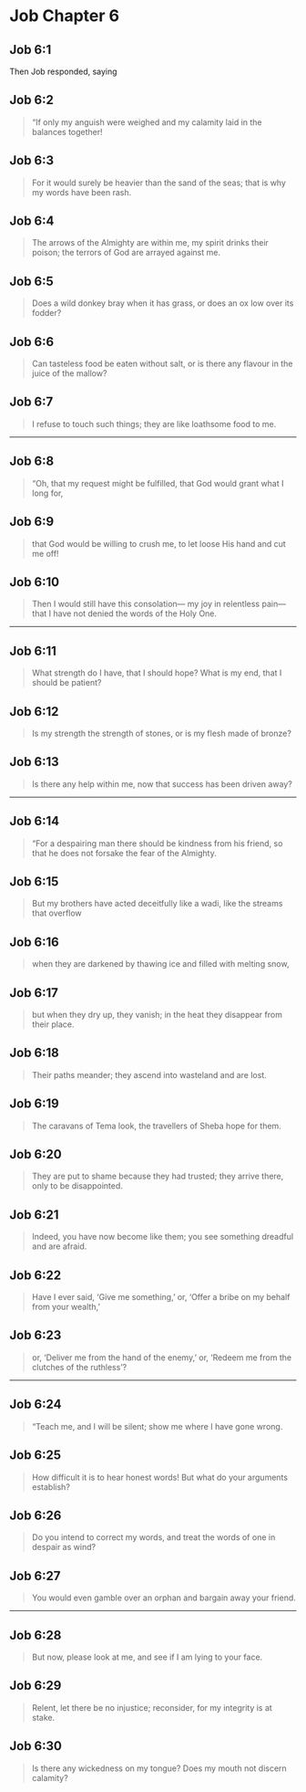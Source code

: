 # Job Chapter 6

## Job 6:1

Then Job responded, saying

## Job 6:2

> “If only my anguish were weighed
> and my calamity laid in the balances together!

## Job 6:3

> For it would surely be heavier than the sand of the seas;
> that is why my words have been rash.

## Job 6:4

> The arrows of the Almighty are within me,
> my spirit drinks their poison;
> the terrors of God are arrayed against me.

## Job 6:5

> Does a wild donkey bray when it has grass,
> or does an ox low over its fodder?

## Job 6:6

> Can tasteless food be eaten without salt,
> or is there any flavour in the juice of the mallow?

## Job 6:7

> I refuse to touch such things;
> they are like loathsome food to me.

---

## Job 6:8

> “Oh, that my request might be fulfilled,
> that God would grant what I long for,

## Job 6:9

> that God would be willing to crush me,
> to let loose His hand and cut me off!

## Job 6:10

> Then I would still have this consolation—
> my joy in relentless pain—
> that I have not denied the words of the Holy One.

---

## Job 6:11

> What strength do I have, that I should hope?
> What is my end, that I should be patient?

## Job 6:12

> Is my strength the strength of stones,
> or is my flesh made of bronze?

## Job 6:13

> Is there any help within me,
> now that success has been driven away?

---

## Job 6:14

> “For a despairing man there should be kindness from his friend,
> so that he does not forsake the fear of the Almighty.

## Job 6:15

> But my brothers have acted deceitfully like a wadi,
> like the streams that overflow

## Job 6:16

> when they are darkened by thawing ice
> and filled with melting snow,

## Job 6:17

> but when they dry up, they vanish;
> in the heat they disappear from their place.

## Job 6:18

> Their paths meander;
> they ascend into wasteland and are lost.

## Job 6:19

> The caravans of Tema look,
> the travellers of Sheba hope for them.

## Job 6:20

> They are put to shame because they had trusted;
> they arrive there, only to be disappointed.

## Job 6:21

> Indeed, you have now become like them;
> you see something dreadful and are afraid.

## Job 6:22

> Have I ever said, ‘Give me something,’ or,
> ‘Offer a bribe on my behalf from your wealth,’

## Job 6:23

> or, ‘Deliver me from the hand of the enemy,’
> or, ‘Redeem me from the clutches of the ruthless’?

---

## Job 6:24

> “Teach me, and I will be silent;
> show me where I have gone wrong.

## Job 6:25

> How difficult it is to hear honest words!
> But what do your arguments establish?

## Job 6:26

> Do you intend to correct my words,
> and treat the words of one in despair as wind?

## Job 6:27

> You would even gamble over an orphan
> and bargain away your friend.

---

## Job 6:28

> But now, please look at me,
> and see if I am lying to your face.

## Job 6:29

> Relent, let there be no injustice;
> reconsider, for my integrity is at stake.

## Job 6:30

> Is there any wickedness on my tongue?
> Does my mouth not discern calamity?

